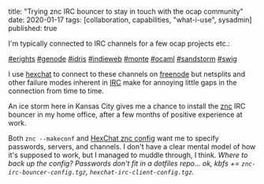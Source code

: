 title: "Trying znc IRC bouncer to stay in touch with the ocap community"
date: 2020-01-17
tags: [collaboration, capabilities, "what-i-use", sysadmin]
published: true

I'm typically connected to IRC channels for a few ocap projects etc.:

[#erights](http://www.erights.org/)
[#genode](https://genode.org/community/index)
[#idris](https://www.idris-lang.org/)
[#indieweb](https://indieweb.org/IRC)
[#monte](http://www.monte-language.org/#IRC)
[#ocaml](https://ocaml.org/community/mailing_lists.html)
[#sandstorm](https://sandstorm.io/community)
[#swig](https://www.w3.org/2001/sw/interest/#swig_chan)

I use [hexchat](https://packages.ubuntu.com/bionic/hexchat) to connect
to these channels on [freenode](https://freenode.net/) but netsplits
and other failure modes inherent in
[IRC](https://en.wikipedia.org/wiki/Internet_Relay_Chat) make for
annoying little gaps in the connection from time to time.

An ice storm here in Kansas City gives me a chance to install the
[znc](https://packages.ubuntu.com/bionic/net/znc) IRC bouncer in my
home office, after a few months of positive experience at work.

Both `znc --makeconf` and [HexChat znc
config](https://wiki.znc.in/HexChat) want me to specify passwords,
servers, and channels.  I don't have a clear mental model of how it's
supposed to work, but I managed to muddle through, I think. _Where to
back up the config? Passwords don't fit in a dotfiles repo... ok, kbfs
+= `znc-irc-bouncer-config.tgz`, `hexchat-irc-client-config.tgz`._
